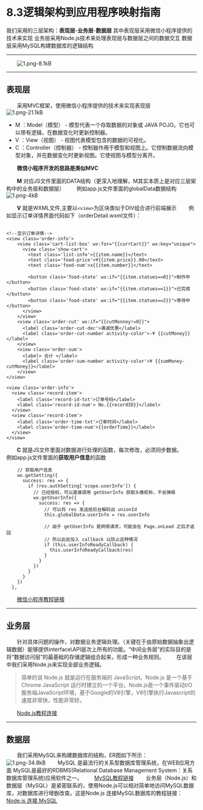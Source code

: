 ﻿# 8.3逻辑架构到应用程序映射指南

我们采用的三层架构：**表现层**-**业务层**-**数据层**
其中表现层采用微信小程序提供的技术来实现
业务层采用Node.js技术来处理表现层与数据层之间的数据交互
数据层采用MySQL构建数据库的逻辑结构


----------
&emsp;&emsp;![1.png-8.1kB][1]


----------
## 表现层
&emsp;&emsp;采用MVC框架，使用微信小程序提供的技术来实现表现层
&emsp;&emsp;![1.png-21.1kB][2]

 - M ：Model（模型） - 模型代表一个存取数据的对象或 JAVA POJO。它也可以带有逻辑，在数据变化时更新控制器。
 - V ：View（视图） - 视图代表模型包含的数据的可视化。
 - C ：Controller（控制器） - 控制器作用于模型和视图上。它控制数据流向模型对象，并在数据变化时更新视图。它使视图与模型分离开。

&emsp;&emsp;**微信小程序开发的思路是类似MVC** 

&emsp;&emsp;**M** 对应JS文件里面的DATA结构（更深入地理解，M其实本质上是对应三层架构中的业务层和数据层）
&emsp;&emsp;例如app.js文件里面的globalData数据结构
&emsp;&emsp;![1.png-4kB][3]

&emsp;&emsp;**V** 就是WXML文件,主要以`<view>`为区块类似于DIV组合进行前端展示
&emsp;&emsp;例如显示订单详情界面代码如下（orderDetail.wxml文件）：
```

<!--显示订单详情-->
<view class='order-info'>
    <view class='cart-list-box' wx:for="{{currCart}}" wx:key="unique">
      <view class='show-cart'>
        <text class='list-info'>{{item.name}}</text>
        <text class='food-price'>¥{{item.price}}.00</text>
        <text class='food-num'>x{{item.number}}</text>
      
        <button class='food-state' wx:if="{{item.statues==0}}">制作中</button>
        <button class='food-state' wx:if="{{item.statues==1}}">已完成</button>
        <button class='food-state' wx:if="{{item.statues==2}}">等待中</button>
      </view>
    </view>
    <view class='order-cut' wx:if="{{cutMonney!=0}}">
      <label class='order-cut-dec'>满减优惠</label>
      <label class='order-cut-number activity-color'>-¥ {{cutMoney}}</label>
    </view>
    <view class='order-sum'>
      <label> 合计 </label>
      <label class='order-sum-number activity-color'>¥ {{sumMoney-cutMoney}}</label>
    </view>
</view>

<view class='order-info'>
  <view class='record-item'>
    <label class='record-id-txt'>订单号码</label>
    <label class='record-id-num'> No.{{recordID}}</label>
  </view>
  <view class='record-item'>
    <label class='order-time-txt'>订单时间</label>
    <label class='order-time-num'>{{orderTime}}</label>
  </view>
</view>
```

&emsp;&emsp;**C** 就是JS文件里面对数据进行处理的函数，每次修改，必须同步数据。
&emsp;&emsp;例如app.js文件里面的**获取用户信息**的函数
```
    // 获取用户信息
    wx.getSetting({
      success: res => {
        if (res.authSetting['scope.userInfo']) {
          // 已经授权，可以直接调用 getUserInfo 获取头像昵称，不会弹框
          wx.getUserInfo({
            success: res => {
              // 可以将 res 发送给后台解码出 unionId
              this.globalData.userInfo = res.userInfo

              // 由于 getUserInfo 是网络请求，可能会在 Page.onLoad 之后才返回
              // 所以此处加入 callback 以防止这种情况
              if (this.userInfoReadyCallback) {
                this.userInfoReadyCallback(res)
              }
            }
          })
        }
      }
    })
  },
```

&emsp;&emsp;[微信小程序教程链接][4]
 
----------
## 业务层
&emsp;&emsp;针对具体问题的操作，对数据业务逻辑处理。（关键在于由原始数据抽象出逻辑数据）能够提供interface\API层次上所有的功能。“中间业务层”的实际目的是将“数据访问层”的最基础的存储逻辑组合起来，形成一种业务规则。
&emsp;&emsp;在该层中我们采用Node.js来实现全部业务逻辑。
> 简单的说 Node.js 就是运行在服务端的 JavaScript。Node.js 是一个基于Chrome JavaScript 运行时建立的一个平台。Node.js是一个事件驱动I/O服务端JavaScript环境，基于Google的V8引擎，V8引擎执行Javascript的速度非常快，性能非常好。

&emsp;&emsp;[Node.js教程连接][5]

----------
## 数据层
&emsp;&emsp;我们采用MySQL来构建数据库的结构，ER图如下所示：
&emsp;&emsp;![1.png-34.8kB][6]
&emsp;&emsp;MySQL 是最流行的关系型数据库管理系统，在WEB应用方面 MySQL是最好的RDBMS(Relational Database Management System：关系数据库管理系统)应用软件之一。 
&emsp;&emsp;[MySQL教程链接][7]
&emsp;&emsp;业务层（Node.js）和数据层（MySQL）是紧密联系的，使用Node.js可以相对简单地访问MySQL数据库，对数据库进行增删改查。这是Node.js 连接MySQL数据库的教程链接：[Node.js 连接 MySQL][8]


  [1]: http://static.zybuluo.com/panchy7/oi80bo708q24c5sk45yy188w/1.png
  [2]: http://static.zybuluo.com/panchy7/jt3y2o5xy6utbut8px99whev/1.png
  [3]: http://static.zybuluo.com/panchy7/ovrufsd2hakdr2f34aj61zrm/1.png
  [4]: https://developers.weixin.qq.com/miniprogram/dev/framework/custom-component/events.html
  [5]: https://www.runoob.com/nodejs/nodejs-tutorial.html
  [6]: http://static.zybuluo.com/panchy7/7jtl00ijwyj0uqpjoxt2fx3n/1.png
  [7]: http://www.runoob.com/mysql/mysql-tutorial.html
  [8]: https://www.runoob.com/nodejs/nodejs-mysql.html
